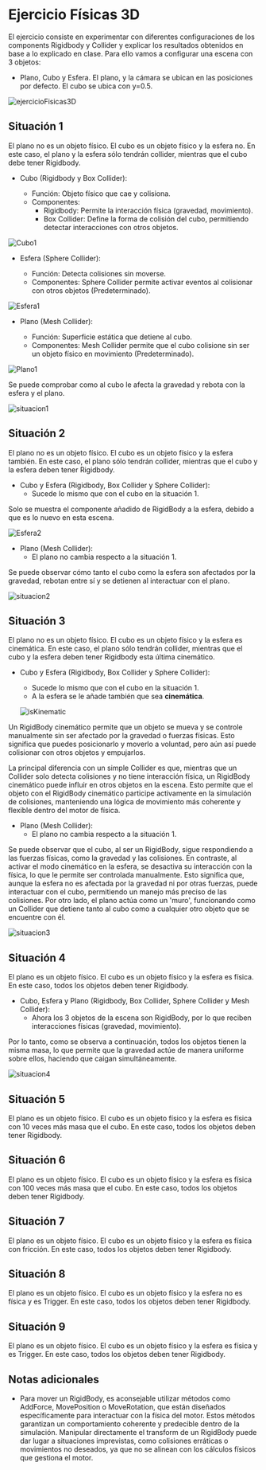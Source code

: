# Ejercicio Físicas 3D

El ejercicio consiste en experimentar con diferentes configuraciones de los components Rigidbody y Collider y explicar los resultados obtenidos en base a lo explicado en clase. Para ello vamos a configurar una escena con 3 objetos:

- Plano, Cubo y Esfera. El plano, y la cámara se ubican en las posiciones por defecto. El cubo se ubica con y=0.5.

![ejercicioFisicas3D](https://github.com/user-attachments/assets/6fc2d94b-6553-4cc6-b845-2f3050aa3b9f)


## Situación 1

El plano no es un objeto físico. El cubo es un objeto físico y la esfera no. En este caso, el plano y la esfera sólo tendrán collider, mientras que el cubo debe tener Rigidbody.

- Cubo (Rigidbody y Box Collider):
  
  - Función: Objeto físico que cae y colisiona.
  - Componentes:
    - Rigidbody: Permite la interacción física (gravedad, movimiento).
    - Box Collider: Define la forma de colisión del cubo, permitiendo detectar interacciones con otros objetos.

![Cubo1](https://github.com/user-attachments/assets/3a7ba7b6-9b98-4980-b6b2-3d756f8783fb)

- Esfera (Sphere Collider):

  - Función: Detecta colisiones sin moverse.
  - Componentes: Sphere Collider permite activar eventos al colisionar con otros objetos (Predeterminado).

![Esfera1](https://github.com/user-attachments/assets/121cb1b7-cc80-485d-8d6f-0292fa24a8c0)

- Plano (Mesh Collider):

  - Función: Superficie estática que detiene al cubo.
  - Componentes: Mesh Collider permite que el cubo colisione sin ser un objeto físico en movimiento (Predeterminado).

![Plano1](https://github.com/user-attachments/assets/80fab29a-8e42-41fb-ab28-8180e1c3ecaf)

Se puede comprobar como al cubo le afecta la gravedad y rebota con la esfera y el plano.

![situacion1](https://github.com/user-attachments/assets/6a48aabc-3cc1-47cf-bd6f-81c77f0e2a3b)

## Situación 2

El plano no es un objeto físico. El cubo es un objeto físico y la esfera también. En este caso, el plano sólo tendrán collider, mientras que el cubo y la esfera deben tener Rigidbody.

- Cubo y Esfera (Rigidbody, Box Collider y Sphere Collider):
  - Sucede lo mismo que con el cubo en la situación 1.

Solo se muestra el componente añadido de RigidBody a la esfera, debido a que es lo nuevo en esta escena.

![Esfera2](https://github.com/user-attachments/assets/a8b27327-3738-4843-aaa1-20604a8b8f3f)

- Plano (Mesh Collider):
  - El plano no cambia respecto a la situación 1.
 
Se puede observar cómo tanto el cubo como la esfera son afectados por la gravedad, rebotan entre sí y se detienen al interactuar con el plano.

![situacion2](https://github.com/user-attachments/assets/5673bbc1-27b6-44d5-b0e5-9a902d13c689)

## Situación 3

El plano no es un objeto físico. El cubo es un objeto físico y la esfera es cinemática. En este caso, el plano sólo tendrán collider, mientras que el cubo y la esfera deben tener Rigidbody esta última cinemático.

- Cubo y Esfera (Rigidbody, Box Collider y Sphere Collider):
  - Sucede lo mismo que con el cubo en la situación 1.
  - A la esfera se le añade también que sea **cinemática**.
 
  ![isKinematic](https://github.com/user-attachments/assets/0d380056-7b10-4adc-b1f0-5d620b97a45d)

Un RigidBody cinemático permite que un objeto se mueva y se controle manualmente sin ser afectado por la gravedad o fuerzas físicas. Esto significa que puedes posicionarlo y moverlo a voluntad, pero aún así puede colisionar con otros objetos y empujarlos.

La principal diferencia con un simple Collider es que, mientras que un Collider solo detecta colisiones y no tiene interacción física, un RigidBody cinemático puede influir en otros objetos en la escena. Esto permite que el objeto con el RigidBody cinemático participe activamente en la simulación de colisiones, manteniendo una lógica de movimiento más coherente y flexible dentro del motor de física.

- Plano (Mesh Collider):
  - El plano no cambia respecto a la situación 1.

Se puede observar que el cubo, al ser un RigidBody, sigue respondiendo a las fuerzas físicas, como la gravedad y las colisiones. En contraste, al activar el modo cinemático en la esfera, se desactiva su interacción con la física, lo que le permite ser controlada manualmente. Esto significa que, aunque la esfera no es afectada por la gravedad ni por otras fuerzas, puede interactuar con el cubo, permitiendo un manejo más preciso de las colisiones. Por otro lado, el plano actúa como un 'muro', funcionando como un Collider que detiene tanto al cubo como a cualquier otro objeto que se encuentre con él.

![situacion3](https://github.com/user-attachments/assets/874e248c-ab8d-4c8d-8d13-51cfac810efa)

## Situación 4

El plano es un objeto físico. El cubo es un objeto físico y la esfera es física. En este caso, todos los objetos deben tener Rigidbody.

- Cubo, Esfera y Plano (Rigidbody, Box Collider, Sphere Collider y Mesh Collider):
  - Ahora los 3 objetos de la escena son RigidBody, por lo que reciben interacciones físicas (gravedad, movimiento).

Por lo tanto, como se observa a continuación, todos los objetos tienen la misma masa, lo que permite que la gravedad actúe de manera uniforme sobre ellos, haciendo que caigan simultáneamente.

![situacion4](https://github.com/user-attachments/assets/822a00b0-a10a-475c-acfa-239310c8951b)

## Situación 5

El plano es un objeto físico. El cubo es un objeto físico y la esfera es física con 10 veces más masa que el cubo. En este caso, todos los objetos deben tener Rigidbody.

## Situación 6

El plano es un objeto físico. El cubo es un objeto físico y la esfera es física con 100 veces más masa que el cubo. En este caso, todos los objetos deben tener Rigidbody.

## Situación 7

El plano es un objeto físico. El cubo es un objeto físico y la esfera es física con fricción. En este caso, todos los objetos deben tener Rigidbody.

## Situación 8

El plano es un objeto físico. El cubo es un objeto físico y la esfera no es física y es Trigger. En este caso, todos los objetos deben tener Rigidbody.

## Situación 9

El plano es un objeto físico. El cubo es un objeto físico y la esfera es física y es Trigger. En este caso, todos los objetos deben tener Rigidbody.

## Notas adicionales

- Para mover un RigidBody, es aconsejable utilizar métodos como AddForce, MovePosition o MoveRotation, que están diseñados específicamente para interactuar con la física del motor. Estos métodos garantizan un comportamiento coherente y predecible dentro de la simulación. Manipular directamente el transform de un RigidBody puede dar lugar a situaciones imprevistas, como colisiones erráticas o movimientos no deseados, ya que no se alinean con los cálculos físicos que gestiona el motor.
